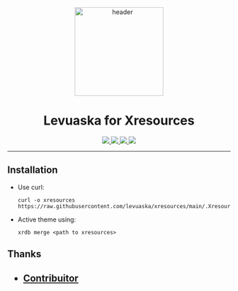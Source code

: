 <div align="center">
    <img src="https://github.com/levuaska.png" height="200" alt="header"/>
    <h1>Levuaska for Xresources</h1>
    <p></p>
    <a href="https://github.com/levuaska/xresources/stargazers">
        <img src="https://img.shields.io/github/stars/levuaska/xresources?colorA=0f0f17&colorB=%23afbea2&style=for-the-badge">
    </a>
    <a href="https://github.com/levuaska/xresources/network/members/">
        <img src="https://badges.pufler.dev/updated/levuaska/xresources?style=for-the-badge&color=e4c9af&logoColor=white&labelColor=0f0f17">
    <a href="https://github.com/levuaska/xresources">
    	<img src="https://img.shields.io/github/repo-size/levuaska/xresources?colorA=0f0f17&colorB=%23b5e8e0&label=size&style=for-the-badge">
    </a>
    <a href="https://github.com/levuaska/xresources/blob/main/LICENSE">
    	<img src="https://img.shields.io/github/license/levuaska/xresources?colorA=0f0f17&colorB=%23d78787&style=for-the-badge&logoColor=white">
    </a>
</div>
<hr>

<h2>Installation</h2>
  
- Use curl:
  ```
  curl -o xresources https://raw.githubusercontent.com/levuaska/xresources/main/.Xresources
  ```

- Active theme using: 
  ```
  xrdb merge <path to xresources>
  ```
  
<h2>Thanks<h2>

- [Contribuitor](https://github.com/justleoo)

